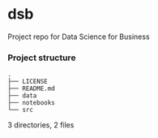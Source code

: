 # dsb
Project repo for Data Science for Business

### Project structure


```
.
├── LICENSE
├── README.md
├── data
├── notebooks
└── src
```

3 directories, 2 files
